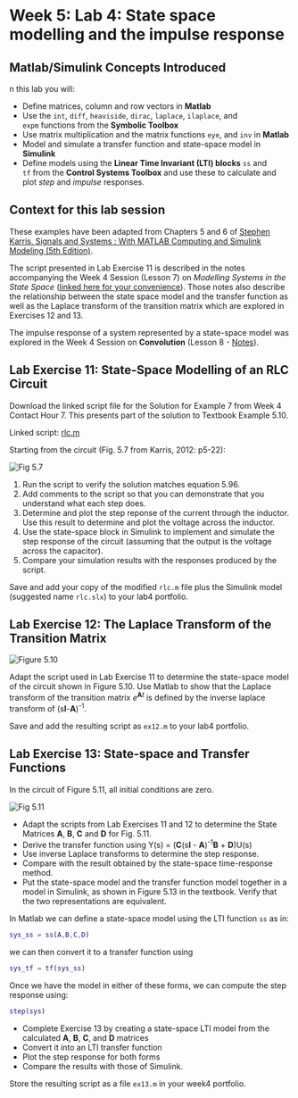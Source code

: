 # Week 5: Lab 4: State space modelling and the impulse response

## Matlab/Simulink Concepts Introduced

n this lab you will:

* Define matrices, column and row vectors in **Matlab**
* Use the `int`, `diff`, `heaviside`, `dirac`, `laplace`, `ilaplace`, and `expm` functions from the **Symbolic Toolbox**
* Use matrix multiplication and the matrix functions `eye`, and `inv` in **Matlab**
* Model and simulate a transfer function and state-space model in **Simulink**
* Define models using the **Linear Time Invariant (LTI) blocks** `ss` and `tf` from the **Control Systems Toolbox** and use these to calculate and plot *step* and *impulse* responses.

## Context for this lab session

These examples have been adapted from Chapters 5 and 6 of <a href="http://site.ebrary.com/lib/swansea/docDetail.action?docID=10547416" target="_blank">Stephen Karris, Signals and Systems : With MATLAB Computing and Simulink Modeling (5th Edition)</a>.

The script presented in Lab Exercise 11 is described in the notes accompanying the Week 4 Session (Lesson 7) on *Modelling Systems in the State Space* (<a href="http://cpjobling.github.io/EG-247-Resources/week4/state_space.html" title="Modelling Systems in State Space (Notes)" target="_blank">linked here for your convenience</a>). Those notes also describe the relationship between the state space model and the transfer function as well as the Laplace transform of the transition matrix which are explored in Exercises 12 and 13.

The impulse response of a system represented by a state-space model was explored in the Week 4 Session on <strong>Convolution</strong> (Lesson 8 - <a href="http://cpjobling.github.io/EG-247-Resources/week4/convolution.html" title="Convolution - Part 1 (Notes)" target="_blank">Notes</a>).</p>

## Lab Exercise 11: State-Space Modelling of an RLC Circuit

Download the linked script file for the Solution for Example 7 from Week 4 Contact Hour 7. This presents part of the solution to Textbook Example 5.10.

Linked script: [rlc.m](https://github.com/cpjobling/EG-247-Resources/blob/master/portfolio/lab4/rlc.m)

Starting from the circuit (Fig. 5.7 from Karris, 2012: p5-22):

![Fig 5.7](https://raw.githubusercontent.com/cpjobling/EG-247-Resources/master/portfolio/lab4/fig5_7.png)

1. Run the script to verify the solution matches equation 5.96.
2. Add comments to the script so that you can demonstrate that you understand what each step does.
3. Determine and plot the step reponse of the current through the inductor. Use this result to determine and plot the voltage across the inductor.
4. Use the state-space block in Simulink to implement and simulate the step response of the circuit (assuming that the output is the voltage across the capacitor).
5. Compare your simulation results with the responses produced by the script.

Save and add your copy of the modified `rlc.m` file plus the Simulink model (suggested name `rlc.slx`) to your lab4 portfolio.

## Lab Exercise 12: The Laplace Transform of the Transition Matrix

![Figure 5.10](https://raw.githubusercontent.com/cpjobling/EG-247-Resources/master/portfolio/lab4/fig5_10.png)

Adapt the script used in Lab Exercise 11 to determine the state-space model of the circuit shown in Figure 5.10. Use Matlab to show that the Laplace transform of the transition matrix <em>e</em><strong><sup>A</sup></strong><sup><strong></strong><em>t</em></sup> is defined by the inverse laplace transform of (s<strong>I</strong>-<strong>A</strong>)<sup>-1</sup>.</p>

Save and add the resulting script as `ex12.m` to your lab4 portfolio.

## Lab Exercise 13: State-space and Transfer Functions

In the circuit of Figure 5.11, all initial conditions are zero.

![Fig 5.11](https://raw.githubusercontent.com/cpjobling/EG-247-Resources/master/portfolio/lab4/fig5_11.png)

* Adapt the scripts from Lab Exercises 11 and 12 to determine the State Matrices <strong>A</strong>, <strong>B</strong>, <strong>C</strong> and <strong>D</strong> for Fig. 5.11.
* Derive the transfer function using Y(s) = (<strong>C</strong>(s<strong>I</strong> - <strong>A</strong>)<sup>-1</sup><strong>B</strong> + <strong>D</strong>)U(s)
* Use inverse Laplace transforms to determine the step response.
* Compare with the result obtained by the state-space time-response method.
* Put the state-space model and the transfer function model together in a model in Simulink, as shown in Figure 5.13 in the textbook. Verify that the two representations are equivalent.

In Matlab we can define a state-space model using the LTI function `ss` as in:
````matlab
sys_ss = ss(A,B,C,D)
````
we can then convert it to a transfer function using

````matlab
sys_tf = tf(sys_ss)
````
Once we have the model in either of these forms, we can compute the step response using:

````matlab
step(sys)
````

* Complete Exercise 13 by creating a state-space LTI model from the calculated <strong>A</strong>, <strong>B</strong>, <strong>C</strong>, and <strong>D</strong> matrices
* Convert it into an LTI transfer function
* Plot the step response for both forms
* Compare the results with those of Simulink.

Store the resulting script as a file `ex13.m` in your week4 portfolio.
